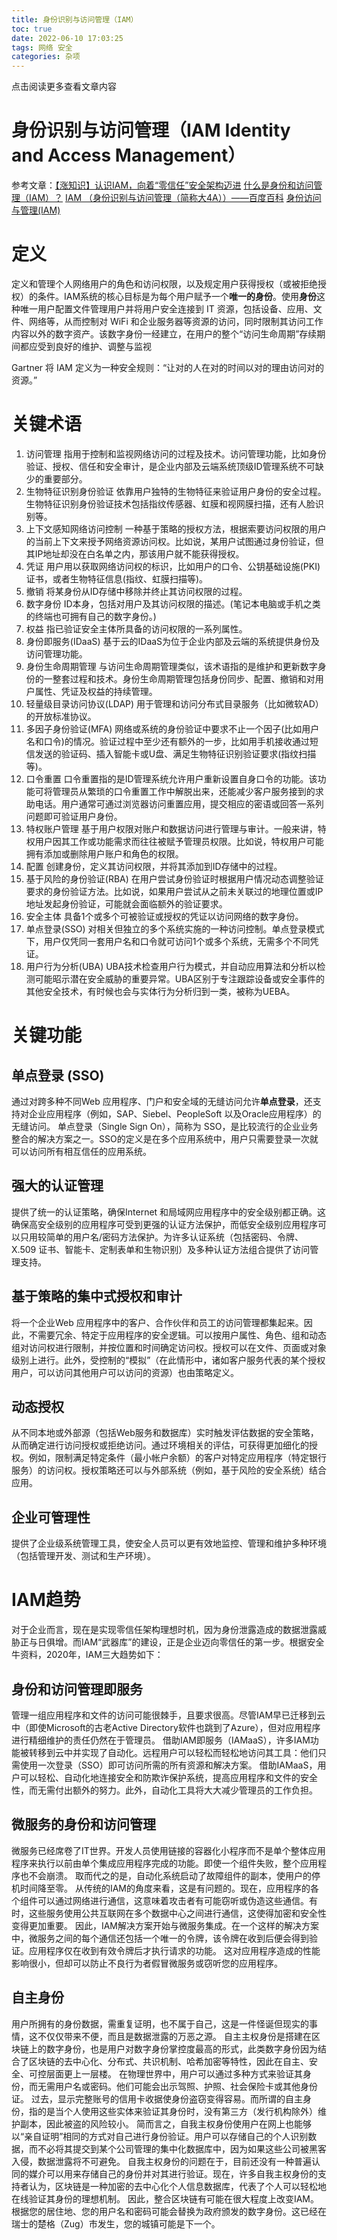 ```yaml
---
title: 身份识别与访问管理（IAM）
toc: true
date: 2022-06-10 17:03:25
tags: 网络 安全
categories: 杂项
---
```


​​点击阅读更多查看文章内容<!--more-->

# 身份识别与访问管理（IAM Identity and Access Management）
参考文章：[【涨知识】认识IAM，向着“零信任”安全架构迈进](https://mp.weixin.qq.com/s/PneehAwkLRt8gtoMmpdmjQ)
[什么是身份和访问管理（IAM）？](https://blog.csdn.net/yuzijiang11111/article/details/123273176)
[IAM （身份识别与访问管理（简称大4A））——百度百科](https://baike.baidu.com/item/IAM/10915)
[身份访问与管理(IAM)](https://blog.csdn.net/makenothing/article/details/103000001)

# 定义
定义和管理个人网络用户的角色和访问权限，以及规定用户获得授权（或被拒绝授权）的条件。IAM系统的核心目标是为每个用户赋予一个**唯一的身份**。使用**身份**这种唯一用户配置文件管理用户并将用户安全连接到 IT 资源，包括设备、应用、文件、网络等，从而控制对 WiFi 和企业服务器等资源的访问，同时限制其访问工作内容以外的数字资产。该数字身份一经建立，在用户的整个“访问生命周期”存续期间都应受到良好的维护、调整与监视

Gartner 将 IAM 定义为一种安全规则：“让对的人在对的时间以对的理由访问对的资源。”

# 关键术语
1. 访问管理
指用于控制和监视网络访问的过程及技术。访问管理功能，比如身份验证、授权、信任和安全审计，是企业内部及云端系统顶级ID管理系统不可缺少的重要部分。
2. 生物特征识别身份验证
依靠用户独特的生物特征来验证用户身份的安全过程。生物特征识别身份验证技术包括指纹传感器、虹膜和视网膜扫描，还有人脸识别等。
3. 上下文感知网络访问控制
一种基于策略的授权方法，根据索要访问权限的用户的当前上下文来授予网络资源访问权。比如说，某用户试图通过身份验证，但其IP地址却没在白名单之内，那该用户就不能获得授权。
4. 凭证
用户用以获取网络访问权的标识，比如用户的口令、公钥基础设施(PKI)证书，或者生物特征信息(指纹、虹膜扫描等)。
5. 撤销
将某身份从ID存储中移除并终止其访问权限的过程。
6. 数字身份
ID本身，包括对用户及其访问权限的描述。(笔记本电脑或手机之类的终端也可拥有自己的数字身份。)
7. 权益
指已验证安全主体所具备的访问权限的一系列属性。
8. 身份即服务(IDaaS)
基于云的IDaaS为位于企业内部及云端的系统提供身份及访问管理功能。
9. 身份生命周期管理
与访问生命周期管理类似，该术语指的是维护和更新数字身份的一整套过程和技术。身份生命周期管理包括身份同步、配置、撤销和对用户属性、凭证及权益的持续管理。
10. 轻量级目录访问协议(LDAP)
用于管理和访问分布式目录服务（比如微软AD）的开放标准协议。
11. 多因子身份验证(MFA)
网络或系统的身份验证中要求不止一个因子(比如用户名和口令)的情况。验证过程中至少还有额外的一步，比如用手机接收通过短信发送的验证码、插入智能卡或U盘、满足生物特征识别验证要求(指纹扫描等)。
12. 口令重置
口令重置指的是ID管理系统允许用户重新设置自身口令的功能。该功能可将管理员从繁琐的口令重置工作中解脱出来，还能减少客户服务接到的求助电话。用户通常可通过浏览器访问重置应用，提交相应的密语或回答一系列问题即可验证用户身份。
13. 特权账户管理
基于用户权限对账户和数据访问进行管理与审计。一般来讲，特权用户因其工作或功能需求而往往被赋予管理员权限。比如说，特权用户可能拥有添加或删除用户账户和角色的权限。
14. 配置
创建身份，定义其访问权限，并将其添加到ID存储中的过程。
15. 基于风险的身份验证(RBA)
在用户尝试身份验证时根据用户情况动态调整验证要求的身份验证方法。比如说，如果用户尝试从之前未关联过的地理位置或IP地址发起身份验证，可能就会面临额外的验证要求。
16. 安全主体
具备1个或多个可被验证或授权的凭证以访问网络的数字身份。
17. 单点登录(SSO)
对相关但独立的多个系统实施的一种访问控制。单点登录模式下，用户仅凭同一套用户名和口令就可访问1个或多个系统，无需多个不同凭证。
18. 用户行为分析(UBA)
UBA技术检查用户行为模式，并自动应用算法和分析以检测可能昭示潜在安全威胁的重要异常。UBA区别于专注跟踪设备或安全事件的其他安全技术，有时候也会与实体行为分析归到一类，被称为UEBA。

# 关键功能
## 单点登录 (SSO)
通过对跨多种不同Web 应用程序、门户和安全域的无缝访问允许**单点登录**，还支持对企业应用程序（例如，SAP、Siebel、PeopleSoft 以及Oracle应用程序）的无缝访问。
单点登录（Single Sign On），简称为 SSO，是比较流行的企业业务整合的解决方案之一。SSO的定义是在多个应用系统中，用户只需要登录一次就可以访问所有相互信任的应用系统。
## 强大的认证管理
提供了统一的认证策略，确保Internet 和局域网应用程序中的安全级别都正确。这确保高安全级别的应用程序可受到更强的认证方法保护，而低安全级别应用程序可以只用较简单的用户名/密码方法保护。为许多认证系统（包括密码、令牌、X.509 证书、智能卡、定制表单和生物识别）及多种认证方法组合提供了访问管理支持。
## 基于策略的集中式授权和审计
将一个企业Web 应用程序中的客户、合作伙伴和员工的访问管理都集起来。因此，不需要冗余、特定于应用程序的安全逻辑。可以按用户属性、角色、组和动态组对访问权进行限制，并按位置和时间确定访问权。授权可以在文件、页面或对象级别上进行。此外，受控制的“模拟”（在此情形中，诸如客户服务代表的某个授权用户，可以访问其他用户可以访问的资源）也由策略定义。
## 动态授权
从不同本地或外部源（包括Web服务和数据库）实时触发评估数据的安全策略，从而确定进行访问授权或拒绝访问。通过环境相关的评估，可获得更加细化的授权。例如，限制满足特定条件（最小帐户余额）的客户对特定应用程序（特定银行服务）的访问权。授权策略还可以与外部系统（例如，基于风险的安全系统）结合应用。
## 企业可管理性
提供了企业级系统管理工具，使安全人员可以更有效地监控、管理和维护多种环境（包括管理开发、测试和生产环境）。

# IAM趋势
对于企业而言，现在是实现零信任架构理想时机，因为身份泄露造成的数据泄露威胁正与日俱增。而IAM“武器库”的建设，正是企业迈向零信任的第一步。根据安全牛资料，2020年，IAM三大趋势如下：

## 身份和访问管理即服务
管理一组应用程序和文件的访问可能很棘手，且要求很高。尽管IAM早已迁移到云中（即使Microsoft的古老Active Directory软件也跳到了Azure），但对应用程序进行精细维护的责任仍然在于管理员。
借助IAM即服务（IAMaaS），许多IAM功能被转移到云中并实现了自动化。远程用户可以轻松而轻松地访问其工具：他们只需使用一次登录（SSO）即可访问所需的所有资源和解决方案。
借助IAMaaS，用户可以轻松、自动化地连接安全和防欺诈保护系统，提高应用程序和文件的安全性，而无需付出额外的努力。此外，自动化工具将大大减少管理员的工作负担。

## 微服务的身份和访问管理
微服务已经席卷了IT世界。开发人员使用链接的容器化小程序而不是单个整体应用程序来执行以前由单个集成应用程序完成的功能。即使一个组件失败，整个应用程序也不会崩溃。
取而代之的是，自动化系统启动了故障组件的副本，使用户的停机时间降至零。
从传统的IAM的角度来看，这是有问题的。现在，应用程序的各个组件可以通过网络进行通信，这意味着攻击者有可能窃听或伪造这些通信。有时，这些服务使用公共互联网在多个数据中心之间进行通信，这使得加密和安全性变得更加重要。
因此，IAM解决方案开始与微服务集成。在一个这样的解决方案中，微服务之间的每个通信还包括一个唯一的令牌，该令牌在收到后便会得到验证。应用程序仅在收到有效令牌后才执行请求的功能。
这对应用程序造成的性能影响很小，但却可以防止不良行为者假冒微服务或窃听您的应用程序。

## 自主身份
用户所拥有的身份数据，需重复证明，也不属于自己，这是一件怪诞但现实的事情，这不仅仅带来不便，而且是数据泄露的万恶之源。
自主主权身份是搭建在区块链上的数字身份，也是用户对数字身份掌控度最高的形式，此类数字身份因为结合了区块链的去中心化、分布式、共识机制、哈希加密等特性，因此在自主、安全、可控层面更上一层楼。
在物理世界中，用户可以通过多种方式来验证其身份，而无需用户名或密码。他们可能会出示驾照、护照、社会保险卡或其他身份证。
过去，显示完整账号的信用卡收据使身份盗窃变得容易。而所谓的自主身份，指的是当个人使用这些实体来验证其身份时，没有第三方（发行机构除外）维护副本，因此被盗的风险较小。
简而言之，自我主权身份使用户在网上也能够以“亲自证明”相同的方式对自己进行身份验证。用户可以存储自己的个人识别数据，而不必将其提交到某个公司管理的集中化数据库中，因为如果这些公司被黑客入侵，数据泄露将不可避免。
自我主权身份的问题在于，目前还没有一种普遍认同的媒介可以用来存储自己的身份并对其进行验证。现在，许多自我主权身份的支持者认为，区块链是一种加密的去中心化个人信息数据库，代表了个人可以轻松地在线验证其身份的理想机制。
因此，整合区块链有可能在很大程度上改变IAM。根据您的居住地、您的用户名和密码可能会替换为政府颁发的数字身份。这已经在瑞士的楚格（Zug）市发生，您的城镇可能是下一个。
